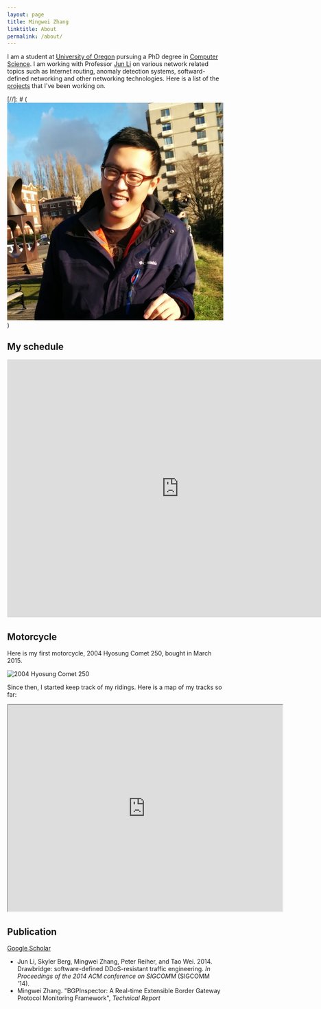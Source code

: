 ```yaml
---
layout: page
title: Mingwei Zhang
linktitle: About
permalink: /about/
---
```


I am a student at [University of Oregon][uo] pursuing a PhD degree in
[Computer Science][cis].
I am working with Professor [Jun Li][junli]
on various network related topics such as Internet routing, anomaly detection systems, softward-defined networking and other networking technologies. 
Here is a list of the [projects][projects] that I've been working on.

[//]: # (![selfie](/images/mingwei.jpg))

## My schedule

<iframe src="https://www.google.com/calendar/embed?title=Mingwei&#39;s%20Schedule&amp;showTitle=0&amp;showPrint=0&amp;showTabs=0&amp;mode=WEEK&amp;height=600&amp;wkst=1&amp;bgcolor=%23FFFFFF&amp;src=vqentfdg530l71e1b0k8i72pas%40group.calendar.google.com&amp;color=%23182C57&amp;src=uuska1njqmjq7ud44r3olu6nrs%40group.calendar.google.com&amp;color=%23182C57&amp;ctz=America%2FLos_Angeles" style=" border-width:0 " width="800" height="600" frameborder="0" scrolling="no"></iframe>

## Motorcycle

Here is my first motorcycle, 2004 Hyosung Comet 250, bought in March 2015. 

![2004 Hyosung Comet 250](http://i.imgur.com/pjTcUu5l.jpg)

Since then, I started keep track of my ridings. Here is a map of my tracks so far:

<iframe src="https://mapsengine.google.com/map/embed?mid=zB19Wygk4GeI.kWVNBgY_wby4" width="640" height="480"></iframe>

## Publication
[Google Scholar][google_scholar]

* Jun Li, Skyler Berg, Mingwei Zhang, Peter Reiher, and Tao Wei. 2014. Drawbridge: software-defined DDoS-resistant traffic engineering. *In Proceedings of the 2014 ACM conference on SIGCOMM* (SIGCOMM '14).
* Mingwei Zhang. "BGPInspector: A Real-time Extensible Border Gateway Protocol Monitoring Framework", *Technical Report*


[cis]: http://cs.uoregon.edu
[uo]: http://www.uoregon.edu
[junli]: http://ix.cs.uoregon.edu/~lijun/
[projects]: /projects/
[google_scholar]: https://scholar.google.com/citations?user=7OUeULAAAAAJ&hl=en
